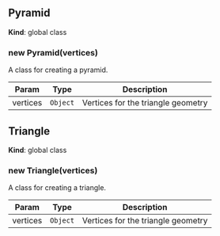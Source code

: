 <a name="Pyramid"></a>

## Pyramid
**Kind**: global class  
<a name="new_Pyramid_new"></a>

### new Pyramid(vertices)
A class for creating a pyramid.


| Param | Type | Description |
| --- | --- | --- |
| vertices | <code>Object</code> | Vertices for the triangle geometry |

<a name="Triangle"></a>

## Triangle
**Kind**: global class  
<a name="new_Triangle_new"></a>

### new Triangle(vertices)
A class for creating a triangle.


| Param | Type | Description |
| --- | --- | --- |
| vertices | <code>Object</code> | Vertices for the triangle geometry |

